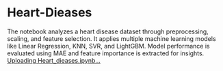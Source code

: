 # Heart-Dieases
The notebook analyzes a heart disease dataset through preprocessing, scaling, and feature selection. It applies multiple machine learning models like Linear Regression, KNN, SVR, and LightGBM. Model performance is evaluated using MAE and feature importance is extracted for insights.
[Uploading Heart_dieases.ipynb…]()
